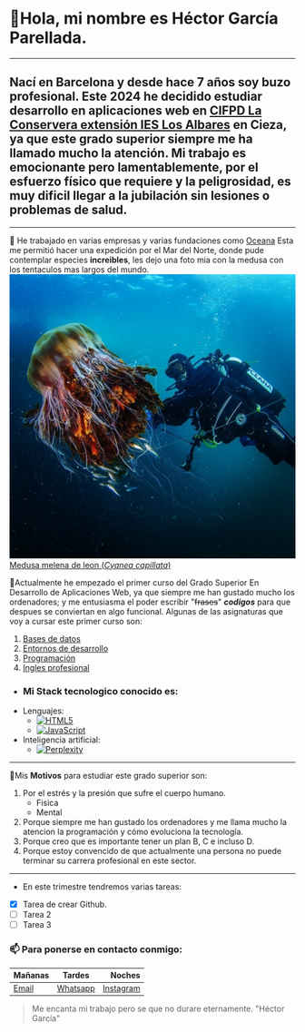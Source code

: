  # 👋Hola, mi nombre es  Héctor García Parellada.
- ---
  ## Nací en Barcelona y desde hace 7 años soy buzo profesional. Este 2024  he decidido estudiar desarrollo en aplicaciones web en [CIFPD La Conservera extensión IES Los Albares](https://sites.google.com/view/fplaconservera) en Cieza, ya que este grado superior siempre me ha llamado mucho la atención. Mi trabajo es emocionante pero lamentablemente, por el esfuerzo físico que requiere y la peligrosidad, es muy dificil llegar a la jubilación sin lesiones o problemas de salud.
- ---
 🌊 He trabajado en varias empresas y varias fundaciones como [Oceana](https://oceana.org/) Esta me permitió hacer una expedición por el Mar del Norte, donde pude contemplar especies **increibles**, les dejo una foto mia con la medusa con los tentaculos mas largos del mundo.
  ![foto buceando con medusa](https://github.com/Educahector/Educahector/blob/main/foto%20buceo.jpg)
[Medusa melena de leon (*Cyanea capillata*)](https://es.wikipedia.org/wiki/Cyanea_capillata. "La mas grande del mundo")

 🌱Actualmente he empezado el primer curso del Grado Superior En Desarrollo de Aplicaciones Web, ya que siempre me han gustado mucho los ordenadores; y me entusiasma el poder escribir "~~frases~~" ***codigos*** para que despues se conviertan en algo funcional. Algunas de las asignaturas que voy a cursar este primer curso son:
1. [Bases de datos](https://ead.murciaeduca.es/course/view.php?id=11656)
2. [Entornos de desarrollo](https://ead.murciaeduca.es/course/view.php?id=11658)
3. [Programación](https://ead.murciaeduca.es/course/view.php?id=11657)
4. [Ingles profesional](https://ead.murciaeduca.es/course/view.php?id=11502)

 - ### Mi Stack tecnologico conocido es:
 - Lenguajes:
   * [![HTML5](https://img.shields.io/badge/HTML5-E34F26?style=flat&logo=html5&logoColor=white)](https://www.youtube.com/watch?v=Kd5GiBcjSfY)
   * [![JavaScript](https://img.shields.io/badge/JavaScript-F7DF1E?style=flat&logo=javascript&logoColor=black)](https://www.youtube.com/watch?v=v8Evfd6AFpw)
 - Inteligencia artificial:
   * [![Perplexity](https://img.shields.io/badge/Perplexity-5A67D8?style=flat&logo=perplexity&logoColor=white)](https://www.perplexity.ai/)
 
----

 🎯Mis **Motivos** para estudiar este grado superior son:  
1. Por el estrés y la presión que sufre el cuerpo humano.
   * Fisica
   * Mental
3. Porque siempre me han gustado los ordenadores y me llama mucho la atencion la programación y cómo evoluciona la tecnología.
4. Porque creo que es importante tener un plan B, C e incluso D.
5. Porque estoy convencido de que actualmente una persona no puede terminar su carrera profesional en este sector.
---

- En este trimestre tendremos varias tareas:
- [x] Tarea de crear Github.
- [ ] Tarea 2
- [ ] Tarea 3
### 📫 Para ponerse en contacto conmigo:
  
 |Mañanas|Tardes|Noches|
 |:---|:---:|---:|
 |[Email](Mailto:HectorDive@yahoo.com)|[Whatsapp](https://wa.me/65434320)|[Instagram](https://www.instagram.com/Hectordiver)|
  > Me encanta mi trabajo pero se que no durare eternamente. "Héctor García"

<!---
Educahector/Educahector is a ✨ special ✨ repository because its `README.md` (this file) appears on your GitHub profile.
You can click the Preview link to take a look at your changes.
--->
